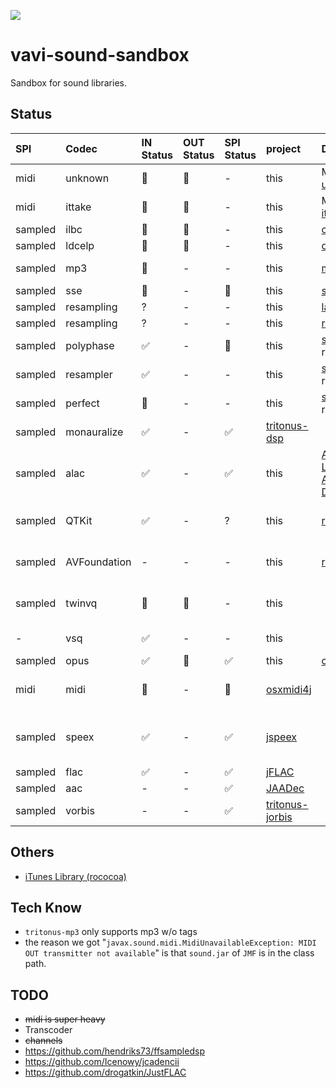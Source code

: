 [![](https://jitpack.io/v/umjammer/vavi-sound-sandbox.svg)](https://jitpack.io/#umjammer/vavi-sound-sandbox)

# vavi-sound-sandbox

Sandbox for sound libraries.

## Status

| **SPI** |  **Codec** | **IN Status** | **OUT Status** | **SPI Status** | **project** | **Description** | **Comment** |
|:--------|:-----------|:--------------|:---------------|:---------------|:------------|:----------------|:------------|
| midi    | unknown    | 🚫 | 🚫 | - | this | MFi by [unknown]() | |
| midi    | ittake     | 🚫 | 🚫 | - | this | MFi by [ittake](https://web.archive.org/web/20090515001654/http://tokyo.cool.ne.jp/ittake/java/MIDIToMLDv013/MIDIToMLD.html) | |
| sampled | ilbc       | 🚫 | 🚫 | - | this | [c](http://www.ilbcfreeware.org/) | |
| sampled | ldcelp     | 🚫 | 🚫 | - | this | [c](ftp://svr-ftp.eng.cam.ac.uk/pub/comp.speech/coding/ldcelp-2.0.tar.gz) | |
| sampled | mp3        | 🚫 | -  | -  | this | [mp3](https://github.com/umjammer/vavi-sound-sandbox/tree/master/src/main/java/vavi/sound/mp3) | need to deal tags |
| sampled | sse        | 🚫 | -  | 🚫 | this | [sse](http://shibatch.sourceforge.net/download/) | |
| sampled | resampling | ?  | -  | -  | this | [laoe](http://www.oli4.ch/laoe/home.html) | |
| sampled | resampling | ?  | -  | -  | this | [rohm]() | |
| sampled | polyphase  | ✅ | -  | 🚧 | this | [sox](http://sox.sourceforge.net/) resampling | |
| sampled | resampler  | ✅ | -  | - | this | [sox](http://sox.sourceforge.net/) resampling | |
| sampled | perfect    | 🚧 | -  | - | this | [sox](http://sox.sourceforge.net/) resampling | |
| sampled | monauralize | ✅ | -  | ✅ | [tritonus-dsp](https://github.com/umjammer/tritonus-dsp) | | |
| sampled | alac       | ✅ | -  | ✅ | this | [Apple Lossless Audio Decoder](https://github.com/umjammer/Java-Apple-Lossless-decoder) | |
| sampled | QTKit      | ✅ | -  | ? | this | [rococoa](https://github.com/umjammer/rococoa) | you must lock jna version |
| sampled | AVFoundation | - | -  | - | this | [rococoa](https://github.com/umjammer/rococoa) | you must lock jna version |
| sampled | twinvq     | 🚫 | 🚫 | - | this | | TODO use ffmpeg |
| -       | vsq        | ✅ | -  | - | this | | YAMAHA Vocaloid |
| sampled | opus       | ✅ | 🚫 | ✅ | this | [concentus](https://github.com/lostromb/concentus) | |
| midi    | midi       | 🚫 | -  | 🚫 | [osxmidi4j](https://github.com/locurasoft/osxmidi4j) | | for hardware midi only? |
| sampled | speex      | ✅ | -  | ✅ | [jspeex](http://jspeex.sourceforge.net/) | | sample rate is limited to convert |
| sampled | flac       | ✅ | -  | ✅ | [jFLAC](http://jflac.sourceforge.net/) | | |
| sampled | aac        | -  | -  | ✅ | [JAADec](https://github.com/umjammer/JAADec) | | |
| sampled | vorbis     | -  | -  | ✅ | [tritonus-jorbis](https://github.com/umjammer/tritonus-jorbis) | | |

## Others

 * [iTunes Library (rococoa)](https://github.com/umjammer/vavi-sound-sandbox/tree/master/src/main/java/vavix/rococoa/ituneslibrary)

## Tech Know

  * `tritonus-mp3` only supports mp3 w/o tags
  * the reason we got "`javax.sound.midi.MidiUnavailableException: MIDI OUT transmitter not available`" is that `sound.jar` of `JMF` is in the class path.

## TODO

 * ~~midi is super heavy~~
 * Transcoder
 * ~~channels~~
 * https://github.com/hendriks73/ffsampledsp
 * https://github.com/Icenowy/jcadencii
 * https://github.com/drogatkin/JustFLAC
